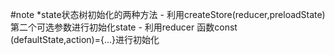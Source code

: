 #note
    *state状态树初始化的两种方法
        - 利用createStore(reducer,preloadState)第二个可选参数进行初始化state
        - 利用reducer 函数const (defaultState,action)={...}进行初始化
        
